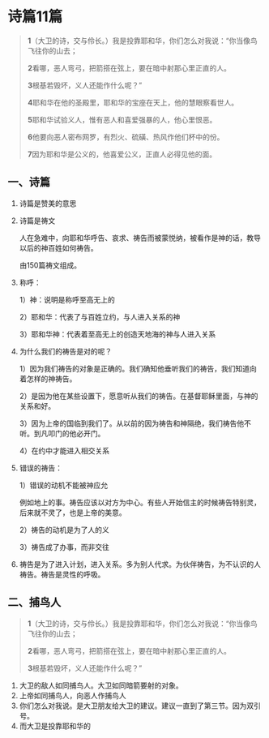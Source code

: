 # 诗篇11篇

> **1**（大卫的诗，交与伶长。）我是投靠耶和华，你们怎么对我说：“你当像鸟飞往你的山去；
>
> **2**看哪，恶人弯弓，把箭搭在弦上，要在暗中射那心里正直的人。
>
> **3**根基若毁坏，义人还能作什么呢？”
>
> **4**耶和华在他的圣殿里，耶和华的宝座在天上，他的慧眼察看世人。
>
> **5**耶和华试验义人，惟有恶人和喜爱强暴的人，他心里恨恶。
>
> **6**他要向恶人密布网罗，有烈火、硫磺、热风作他们杯中的份。
>
> **7**因为耶和华是公义的，他喜爱公义，正直人必得见他的面。

## 一、诗篇

1. 诗篇是赞美的意思

2. 诗篇是祷文

   人在急难中，向耶和华呼告、哀求、祷告而被蒙悦纳，被看作是神的话，教导以后的神百姓如何祷告。

   由150篇祷文组成。

3. 称呼：

   1）神：说明是称呼至高无上的

   2）耶和华：代表了与百姓立约，与人进入关系的神

   3）耶和华神：代表着至高无上的创造天地海的神与人进入关系

4. 为什么我们的祷告是对的呢？

   1）因为我们祷告的对象是正确的。我们确知他垂听我们的祷告，我们知道向着怎样的神祷告。

   2）是因为他在某些设置下，愿意听从我们的祷告。在基督耶稣里面，与神的关系和好。

   3）因为上帝的国临到我们了。从以前的因为祷告和神隔绝，我们祷告他不听。到凡叩门的他必开门。

   4）在约中才能进入相交关系

5. 错误的祷告：

   1）错误的动机不能被神应允

   例如地上的事。祷告应该以对方为中心。有些人开始信主的时候祷告特别灵，后来就不灵了，也是上帝的美意。

   2）祷告的动机是为了人的义

   3）祷告成了办事，而非交往
   
6. 祷告是为了进入计划，进入关系。多为别人代求。为伙伴祷告，为不认识的人祷告。祷告是灵性的呼吸。

## 二、捕鸟人

> **1**（大卫的诗，交与伶长。）我是投靠耶和华，你们怎么对我说：“你当像鸟飞往你的山去；
>
> **2**看哪，恶人弯弓，把箭搭在弦上，要在暗中射那心里正直的人。
>
> **3**根基若毁坏，义人还能作什么呢？”

1. 大卫的敌人如同捕鸟人。大卫如同暗箭要射的对象。
2. 上帝如同捕鸟人，向恶人作捕鸟人
3. 你们怎么对我说。是大卫朋友给大卫的建议。建议一直到了第三节。因为双引号。
4. 而大卫是投靠耶和华的

